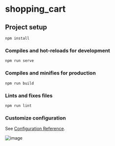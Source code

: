 # shopping_cart

## Project setup
```
npm install
```

### Compiles and hot-reloads for development
```
npm run serve
```

### Compiles and minifies for production
```
npm run build
```

### Lints and fixes files
```
npm run lint
```

### Customize configuration
See [Configuration Reference](https://cli.vuejs.org/config/).


![image](https://user-images.githubusercontent.com/92166320/183072689-39a22509-fce6-457b-b93b-515cf8ae783f.png)
